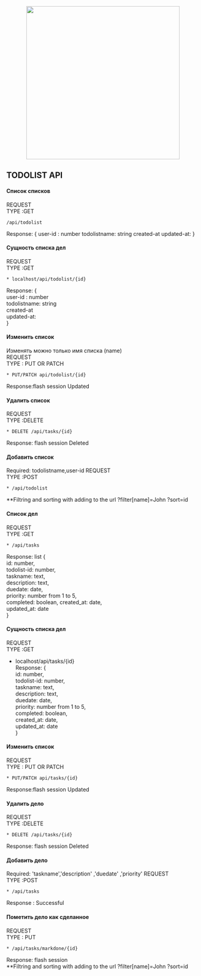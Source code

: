 <p align="center"><a href="https://laravel.com" target="_blank"><img src="https://raw.githubusercontent.com/laravel/art/master/logo-lockup/5%20SVG/2%20CMYK/1%20Full%20Color/laravel-logolockup-cmyk-red.svg" width="400"></a></p>


## TODOLIST API

#### Список списков 
REQUEST  
TYPE :GET  
```
/api/todolist 
```
Response: { 
        user-id : number 
        todolistname: string 
        created-at 
        updated-at: 
} 

#### Сущность списка дел  
REQUEST  
TYPE :GET  
```
* localhost/api/todolist/{id}  
```
Response: {  
        user-id : number  
        todolistname: string  
        created-at  
        updated-at:  
}  
#### Изменить список  
Изменять можно только имя списка (name)  
REQUEST  
TYPE : PUT OR PATCH  
```
* PUT/PATCH api/todolist/{id}  
```
Response:flash session Updated  
  
#### Удалить список  
REQUEST  
TYPE :DELETE  
```
* DELETE /api/tasks/{id} 
 ```
Response: flash session Deleted 
#### Добавить список 
Required: todolistname,user-id 
REQUEST  
TYPE :POST 
```
* /api/todolist  
```
**Filtring and sorting with adding to the url ?filter[name]=John ?sort=id 

#### Список дел
REQUEST  
TYPE :GET  
```
* /api/tasks
 ```
Response: list {  
        id: number,  
        todolist-id: number,  
        taskname: text,  
        description: text,  
        duedate: date,  
        priority: number from 1 to 5,  
        completed: boolean, 
        created_at: date,  
        updated_at: date   
}   

#### Сущность списка дел   
REQUEST    
TYPE :GET  
* localhost/api/tasks/{id}  
Response: {  
       id: number,   
        todolist-id: number,   
        taskname: text,    
        description: text,   
        duedate: date,   
        priority: number from 1 to 5,  
        completed: boolean,   
        created_at: date,  
        updated_at: date    
}    
#### Изменить список    

REQUEST    
TYPE : PUT OR PATCH  
```
* PUT/PATCH api/tasks/{id}  
```
Response:flash session Updated  
  
#### Удалить дело   
REQUEST    
TYPE :DELETE  
```
* DELETE /api/tasks/{id} 
 ```
Response: flash session Deleted 
#### Добавить  дело  
Required: 'taskname','description' ,'duedate' ,'priority'
REQUEST    
TYPE :POST 
```
* /api/tasks  
```
Response : Successful
#### Пометить дело как сделанное    
REQUEST    
TYPE : PUT  
```
* /api/tasks/markdone/{id}  
```
Response: flash session  
**Filtring and sorting with adding to the url ?filter[name]=John ?sort=id 
